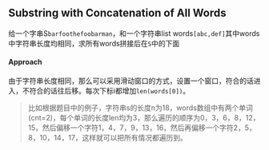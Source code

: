 ## Substring with Concatenation of All Words
给一个字串S`barfoothefoobarman`，和一个字符串list words`[abc,def]`其中words中字符串长度均相同，求所有words拼接后在`S`中的下面

#### Approach 
由于字符串长度相同，那么可以采用滑动窗口的方式，设置一个窗口，符合的话进入，不符合的话往后移。每次下标i都增加`len(words[0])`。
>比如根据题目中的例子，字符串s的长度n为18，words数组中有两个单词(cnt=2)，每个单词的长度len均为3，那么遍历的顺序为0，3，6，8，12，15，然后偏移一个字符1，4，7，9，13，16，然后再偏移一个字符2，5，8，10，14，17，这样就可以把所有情况都遍历到。